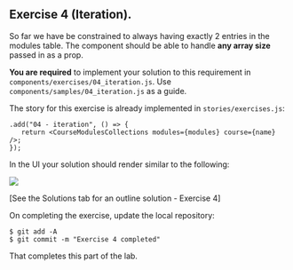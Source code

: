 ## Exercise 4 (Iteration).
 
So far we have be constrained to always having exactly 2 entries in the modules table. The component should be able to handle __any array size__ passed in as a prop. 

__You are required__ to implement your solution to this requirement in `components/exercises/04_iteration.js`. Use `components/samples/04_iteration.js` as a guide.

The story for this exercise is already implemented in `stories/exercises.js`:
~~~
.add("04 - iteration", () => {
   return <CourseModulesCollections modules={modules} course={name} />;
});
~~~

In the UI your solution should render similar to the following:

![][exercise4] 

[See the Solutions tab for an outline solution - Exercise 4]

On completing the exercise, update the local repository:
~~~
$ git add -A
$ git commit -m "Exercise 4 completed"
~~~
That completes this part of the lab.

[exercise4]: ./img/exercise4.png


